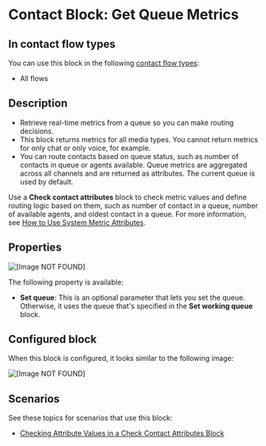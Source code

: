 # Contact Block: Get Queue Metrics<a name="get-queue-metrics"></a>

## In contact flow types<a name="get-queue-metrics-types"></a>

You can use this block in the following [contact flow types](create-contact-flow.md#contact-flow-types):
+ All flows

## Description<a name="get-queue-metrics-description"></a>
+ Retrieve real\-time metrics from a queue so you can make routing decisions\.
+ This block returns metrics for all media types\. You cannot return metrics for only chat or only voice, for example\.
+  You can route contacts based on queue status, such as number of contacts in queue or agents available\. Queue metrics are aggregated across all channels and are returned as attributes\. The current queue is used by default\.

  Use a **Check contact attributes** block to check metric values and define routing logic based on them, such as number of contact in a queue, number of available agents, and oldest contact in a queue\. For more information, see [How to Use System Metric Attributes](attrib-system-metrics.md)\. 

## Properties<a name="get-queue-metrics-properties"></a>

![\[Image NOT FOUND\]](http://docs.aws.amazon.com/connect/latest/adminguide/images/get-queue-metrics-properties.png)

The following property is available:
+ **Set queue**: This is an optional parameter that lets you set the queue\. Otherwise, it uses the queue that's specified in the **Set working queue** block\. 

## Configured block<a name="get-queue-metrics-configured"></a>

When this block is configured, it looks similar to the following image:

![\[Image NOT FOUND\]](http://docs.aws.amazon.com/connect/latest/adminguide/images/get-queue-metrics-configured.png)

## Scenarios<a name="get-queue-metrics-scenarios"></a>

See these topics for scenarios that use this block:
+ [Checking Attribute Values in a Check Contact Attributes Block](how-to-reference-attributes.md#check-contact-attrib-block)